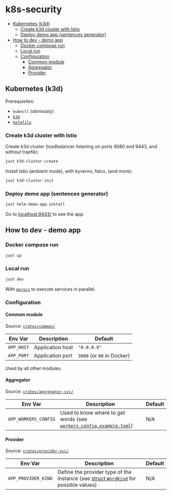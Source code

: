 # k8s-security

- [Kubernetes (k3d)](#kubernetes-k3d)
  - [Create k3d cluster with Istio](#create-k3d-cluster-with-istio)
  - [Deploy demo app (sentences generator)](#deploy-demo-app-sentences-generator)
- [How to dev - demo app](#how-to-dev---demo-app)
  - [Docker compose run](#docker-compose-run)
  - [Local run](#local-run)
  - [Configuration](#configuration)
    - [Common module](#common-module)
    - [Aggregator](#aggregator)
    - [Provider](#provider)

## Kubernetes (k3d)

Prerequisites:
- `kubectl` (obviously)
- [`k3d`](https://github.com/k3d-io/k3d)
- [`helmfile`](https://github.com/helmfile/helmfile)

### Create k3d cluster with Istio

Create k3d cluster (loadbalancer listening on ports 9080 and 9443, and without traefik):

```bash
just k3d-cluster-create
```

Install Istio (ambient mode), with kyverno, falco, (and more):

```bash
just k3d-cluster-init
```

### Deploy demo app (sentences generator)

```bash
just helm-demo-app-install
```

Go to [localhost:9443/](http://localhost:9443/) to see the app.

## How to dev - demo app

### Docker compose run

```bash
just up
```

### Local run

```bash
just dev
```

With [`mprocs`](https://github.com/pvolok/mprocs) to execute services in parallel.

### Configuration

#### Common module

Source: [`crates/common/`](./crates/common/)

| Env Var    | Description      | Default                    |
| ---------- | ---------------- | -------------------------- |
| `APP_HOST` | Application host | `"0.0.0.0"`                |
| `APP_PORT` | Application port | `3000` (or `80` in Docker) |

Used by all other modules.

#### Aggregator

Source: [`crates/aggregator-svc/`](./crates/aggregator-svc/)

| Env Var              | Description                                                                                                                | Default |
| -------------------- | -------------------------------------------------------------------------------------------------------------------------- | ------- |
| `APP_WORKERS_CONFIG` | Used to know where to get words (see [`workers_config.example.toml`](./crates/aggregator-svc/workers_config.example.toml)) | N/A     |

#### Provider

Source: [`crates/provider-svc/`](./crates/provider-svc/)

| Env Var             | Description                                                                                                              | Default |
| ------------------- | ------------------------------------------------------------------------------------------------------------------------ | ------- |
| `APP_PROVIDER_KIND` | Define the provider type of the instance (see [struct `WordKind`](./crates/common/src/word_kind.rs) for possible values) | N/A     |
